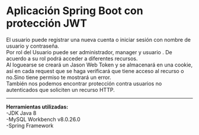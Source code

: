 # Aplicación Spring Boot con protección JWT
El usuario puede registrar una nueva cuenta o iniciar sesión con nombre de usuario y contraseña.<br>
Por rol del Usuario puede ser administrador, manager y usuario . De acuerdo a su rol podrá acceder a diferentes recursos.<br>
Al loguearse se creará un Jason Web Token y se almacenará en una cookie, así en cada request que se haga verificará que tiene acceso al recurso o no.Sino tiene permiso te mostrará un error. <br>
También nos podemos encontrar protección contra usuarios no autenticados que soliciten un recurso HTTP.<hr>
**Herramientas utilizadas:**<br>
-JDK Java 8<br>
-MySQL Workbench v8.0.26.0<br>
-Spring Framework
